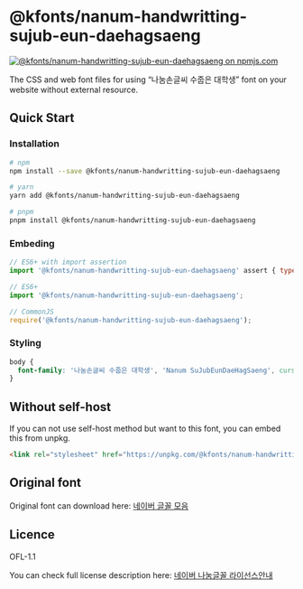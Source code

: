 # @kfonts/nanum-handwritting-sujub-eun-daehagsaeng

[![@kfonts/nanum-handwritting-sujub-eun-daehagsaeng on npmjs.com](https://img.shields.io/npm/v/%40kfonts%2Fnanum-handwritting-sujub-eun-daehagsaeng)](https://www.npmjs.com/package/@kfonts/nanum-handwritting-sujub-eun-daehagsaeng)

The CSS and web font files for using &OpenCurlyDoubleQuote;나눔손글씨 수줍은 대학생&CloseCurlyDoubleQuote; font on your website without external resource.

## Quick Start

### Installation

```sh
# npm
npm install --save @kfonts/nanum-handwritting-sujub-eun-daehagsaeng

# yarn
yarn add @kfonts/nanum-handwritting-sujub-eun-daehagsaeng

# pnpm
pnpm install @kfonts/nanum-handwritting-sujub-eun-daehagsaeng
```

### Embeding

```js
// ES6+ with import assertion
import '@kfonts/nanum-handwritting-sujub-eun-daehagsaeng' assert { type: 'css' };

// ES6+
import '@kfonts/nanum-handwritting-sujub-eun-daehagsaeng';

// CommonJS
require('@kfonts/nanum-handwritting-sujub-eun-daehagsaeng');
```

### Styling

```css
body {
  font-family: '나눔손글씨 수줍은 대학생', 'Nanum SuJubEunDaeHagSaeng', cursive;
}
```

## Without self-host

If you can not use self-host method but want to this font, you can embed this from unpkg.

```html
<link rel="stylesheet" href="https://unpkg.com/@kfonts/nanum-handwritting-sujub-eun-daehagsaeng/index.css" />
```

## Original font

Original font can download here: [네이버 글꼴 모음](https://hangeul.naver.com/font)

## Licence

OFL-1.1

You can check full license description here: [네이버 나눔글꼴 라이선스안내](https://help.naver.com/service/30016/contents/18088?osType=PC&lang=ko)
